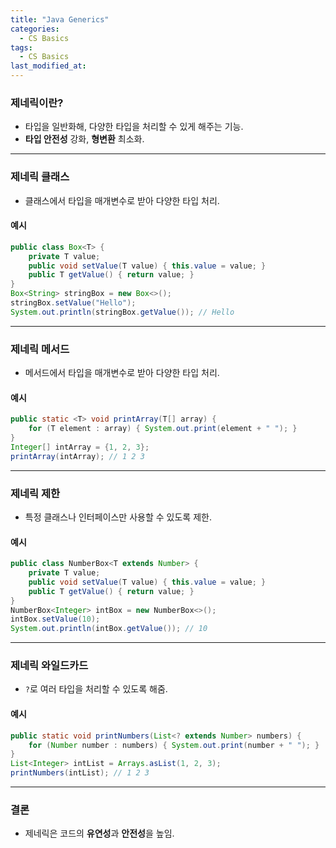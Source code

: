 ```yaml
---
title: "Java Generics"
categories:
  - CS Basics
tags:
  - CS Basics
last_modified_at: 
---
```


### 제네릭이란?
- 타입을 일반화해, 다양한 타입을 처리할 수 있게 해주는 기능.
- **타입 안전성** 강화, **형변환** 최소화.

---

### 제네릭 클래스
- 클래스에서 타입을 매개변수로 받아 다양한 타입 처리.

#### 예시
```java
public class Box<T> {
    private T value;
    public void setValue(T value) { this.value = value; }
    public T getValue() { return value; }
}
Box<String> stringBox = new Box<>();
stringBox.setValue("Hello");
System.out.println(stringBox.getValue()); // Hello
```
---

### 제네릭 메서드
- 메서드에서 타입을 매개변수로 받아 다양한 타입 처리.

#### 예시
```java
public static <T> void printArray(T[] array) {
    for (T element : array) { System.out.print(element + " "); }
}
Integer[] intArray = {1, 2, 3};
printArray(intArray); // 1 2 3
```
---

### 제네릭 제한
- 특정 클래스나 인터페이스만 사용할 수 있도록 제한.

#### 예시
```java
public class NumberBox<T extends Number> {
    private T value;
    public void setValue(T value) { this.value = value; }
    public T getValue() { return value; }
}
NumberBox<Integer> intBox = new NumberBox<>();
intBox.setValue(10);
System.out.println(intBox.getValue()); // 10
```
---

### 제네릭 와일드카드
- `?`로 여러 타입을 처리할 수 있도록 해줌.

#### 예시
```java
public static void printNumbers(List<? extends Number> numbers) {
    for (Number number : numbers) { System.out.print(number + " "); }
}
List<Integer> intList = Arrays.asList(1, 2, 3);
printNumbers(intList); // 1 2 3
```
---

### 결론
- 제네릭은 코드의 **유연성**과 **안전성**을 높임.
